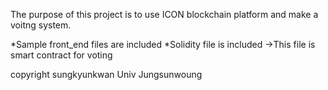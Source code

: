 The purpose of this project is to  use ICON blockchain platform and make a voitng system.


*Sample front_end files are included
*Solidity file is included
->This file is smart contract for voting

copyright
sungkyunkwan Univ Jungsunwoung 
